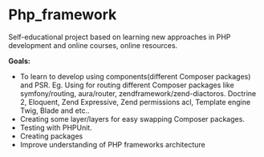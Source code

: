# Php_framework

<p>Self-educational project based on learning new approaches in PHP development and online courses, online resources.</p>

<strong>Goals:</strong> 
<ul>
<li>To learn to develop using components(different Composer packages) and PSR. Eg. Using for routing different Composer packages like symfony/routing, aura/router, zendframework/zend-diactoros. Doctrine 2, Eloquent, Zend Expressive, Zend permissions acl, Template engine Twig, Blade and etc..</li>
<li>Creating some layer/layers for easy swapping Composer packages.</li>
<li>Testing with PHPUnit.</li>
<li>Creating packages</li>
<li>Improve understanding of PHP frameworks architecture</li>
